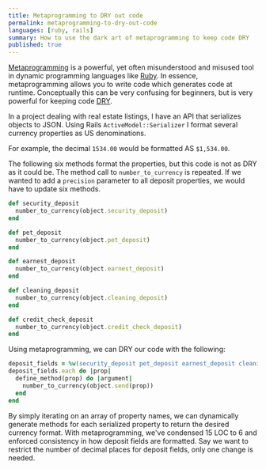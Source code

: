 ```yaml
---
title: Metaprogramming to DRY out code
permalink: metaprogramming-to-dry-out-code
languages: [ruby, rails]
summary: How to use the dark art of metaprogramming to keep code DRY
published: true
---
```


[Metaprogramming](http://rubymonk.com/learning/books/2-metaprogramming-ruby/chapters/32-introduction-to-metaprogramming/lessons/75-being-meta) is a powerful, yet often misunderstood and misused tool in dynamic programming languages like [Ruby](https://www.ruby-lang.org/en/). In essence, metaprogramming allows you to write code which generates code at runtime. Conceptually this can be very confusing for beginners, but is very powerful for keeping code [DRY](http://en.wikipedia.org/wiki/Don't_repeat_yourself). 

In a project dealing with real estate listings, I have an API that serializes objects to JSON. Using Rails `ActiveModel::Serializer` I format several currency properties as US denominations. 

For example, the decimal `1534.00` would be formatted AS `$1,534.00`.

The following six methods format the properties, but this code is not as DRY as it could be. The method call to `number_to_currency` is repeated. If we wanted to add a `precision` parameter to all deposit properties, we would have to update six methods. 

```ruby
def security_deposit
  number_to_currency(object.security_deposit)
end

def pet_deposit
  number_to_currency(object.pet_deposit)
end

def earnest_deposit
  number_to_currency(object.earnest_deposit)
end

def cleaning_deposit
  number_to_currency(object.cleaning_deposit)
end

def credit_check_deposit
  number_to_currency(object.credit_check_deposit)
end
```

Using metaprogramming, we can DRY our code with the following:

```ruby
deposit_fields = %w(security_deposit pet_deposit earnest_deposit cleaning_deposit credit_check_deposit)
deposit_fields.each do |prop|
  define_method(prop) do |argument|
    number_to_currency(object.send(prop))
  end
end
```

By simply iterating on an array of property names, we can dynamically generate methods for each serialized property to return the desired currency format. With metaprogramming, we've condensed 15 LOC to 6 and enforced consistency in how deposit fields are formatted. Say we want to restrict the number of decimal places for deposit fields, only one change is needed. 